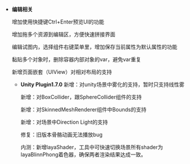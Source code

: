 
- **编辑相关**

  增加使用快捷键Ctrl+Enter预览UI的功能

  增加拖多个资源到编辑区，方便快速拼接界面

  编辑试图内，选择组件右键菜单里，增加保存当前属性为默认属性的功能

  黏贴多个对象时，删除容器内部对象的var，避免var重复

  新增页面嵌套（UIView）对相对布局的支持


  - **Unity Plugin1.7.0**
      新增：对unity场景中雾化的支持，暂时只支持线性雾

      新增：对BoxCollider，跟SphereCollider组件的支持

      新增：对SkinnedMeshRenderer组件中Bounds的支持

      新增：对场景中Direction Light的支持

      修复：旧版本骨骼动画无法播放bug

      内测：新增layaShader，工具中可快速切换场景所有shader为layaBlinnPhong着色器，确保两者渲染结果达成一致。



